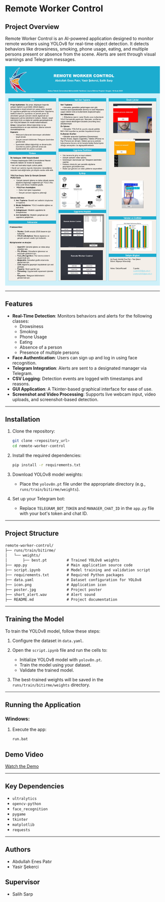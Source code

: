 # Remote Worker Control

## Project Overview
Remote Worker Control is an AI-powered application designed to monitor remote workers using YOLOv8 for real-time object detection. It detects behaviors like drowsiness, smoking, phone usage, eating, and multiple persons present or absence from the scene. Alerts are sent through visual warnings and Telegram messages.

![Poster](poster.jpg)

---

## Features
- **Real-Time Detection**: Monitors behaviors and alerts for the following classes:
  - Drowsiness
  - Smoking
  - Phone Usage
  - Eating
  - Absence of a person
  - Presence of multiple persons
- **Face Authentication**: Users can sign up and log in using face recognition.
- **Telegram Integration**: Alerts are sent to a designated manager via Telegram.
- **CSV Logging**: Detection events are logged with timestamps and reasons.
- **GUI Application**: A Tkinter-based graphical interface for ease of use.
- **Screenshot and Video Processing**: Supports live webcam input, video uploads, and screenshot-based detection.

---

## Installation

1. Clone the repository:
   ```bash
   git clone <repository_url>
   cd remote-worker-control
   ```

2. Install the required dependencies:
   ```bash
   pip install -r requirements.txt
   ```

3. Download YOLOv8 model weights:
   - Place the `yolov8n.pt` file under the appropriate directory (e.g., `runs/train/bitirme/weights`).

4. Set up your Telegram bot:
   - Replace `TELEGRAM_BOT_TOKEN` and `MANAGER_CHAT_ID` in the `app.py` file with your bot's token and chat ID.

---

## Project Structure
```
remote-worker-control/
├── runs/train/bitirme/
│   └── weights/
│       ├── best.pt         # Trained YOLOv8 weights
├── app.py                  # Main application source code
├── script.ipynb            # Model training and validation script
├── requirements.txt        # Required Python packages
├── data.yaml               # Dataset configuration for YOLOv8
├── icon.png                # Application icon
├── poster.jpg              # Project poster
├── short_alert.wav         # Alert sound
├── README.md               # Project documentation
```

---

## Training the Model
To train the YOLOv8 model, follow these steps:

1. Configure the dataset in `data.yaml`.
2. Open the `script.ipynb` file and run the cells to:
   - Initialize YOLOv8 model with `yolov8n.pt`.
   - Train the model using your dataset.
   - Validate the trained model.

3. The best-trained weights will be saved in the `runs/train/bitirme/weights` directory.

---

## Running the Application

### Windows:
1. Execute the app:
   ```bash
   run.bat
   ```
   
## Demo Video
[Watch the Demo](https://www.youtube.com/watch?v=O9Q77JRDaxQ)

---

## Key Dependencies
- `ultralytics`
- `opencv-python`
- `face_recognition`
- `pygame`
- `tkinter`
- `matplotlib`
- `requests`

---


## Authors
- Abdullah Enes Patır
- Yasir Şekerci

## Supervisor
- Salih Sarp
